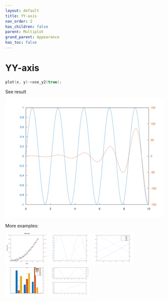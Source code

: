 ```yaml
---
layout: default
title: YY-axis
nav_order: 2
has_children: false
parent: Multiplot
grand_parent: Appearance
has_toc: false
---
```

# YY-axis

```cpp
plot(x, y)->use_y2(true);
```


See result

[![example_yyaxis_1](yyaxis/yyaxis_1.svg)](../../../../examples/appearance/multiplot/yyaxis/yyaxis_1.cpp)

More examples:
    
[![example_yyaxis_2](yyaxis/yyaxis_2_thumb.png)](../../../../examples/appearance/multiplot/yyaxis/yyaxis_2.cpp)  [![example_yyaxis_3](yyaxis/yyaxis_3_thumb.png)](../../../../examples/appearance/multiplot/yyaxis/yyaxis_3.cpp)  [![example_yyaxis_4](yyaxis/yyaxis_4_thumb.png)](../../../../examples/appearance/multiplot/yyaxis/yyaxis_4.cpp)  [![example_yyaxis_5](yyaxis/yyaxis_5_thumb.png)](../../../../examples/appearance/multiplot/yyaxis/yyaxis_5.cpp)  [![example_yyaxis_6](yyaxis/yyaxis_6_thumb.png)](../../../../examples/appearance/multiplot/yyaxis/yyaxis_6.cpp)
  



